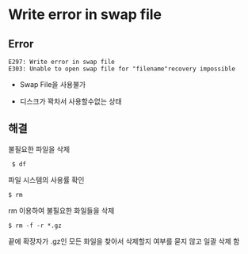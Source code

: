 # Write error in swap file

## Error

```
E297: Write error in swap file
E303: Unable to open swap file for "filename"recovery impossible
```

- Swap File을 사용불가

- 디스크가 꽉차서 사용할수없는 상태

  

## 해결

불필요한 파일을 삭제



```shell
 $ df     
```

파일 시스템의 사용률 확인



```shell
$ rm
```

rm 이용하여 불필요한 화일들을 삭제  



```shell
$ rm -f -r *.gz    
```

끝에 확장자가 .gz인 모든 화일을 찾아서 삭제할지 여부를 묻지 않고 일괄 삭제 함